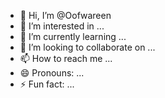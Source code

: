 - 👋 Hi, I’m @Oofwareen
- 👀 I’m interested in ...
- 🌱 I’m currently learning ...
- 💞️ I’m looking to collaborate on ...
- 📫 How to reach me ...
- 😄 Pronouns: ...
- ⚡ Fun fact: ...

<!---
Oofwareen/Oofwareen is a ✨ special ✨ repository because its `README.md` (this file) appears on your GitHub profile.
You can click the Preview link to take a look at your changes.
--->

